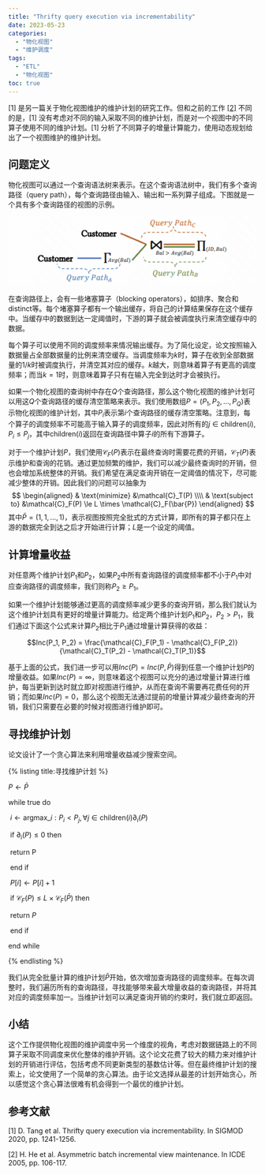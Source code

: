 ```yaml
---
title: "Thrifty query execution via incrementability"
date: 2023-05-23
categories:
  - "物化视图"
  - "维护调度"
tags:
  - "ETL"
  - "物化视图"
toc: true
---
```




[1] 是另一篇关于物化视图维护的维护计划的研究工作。但和之前的工作 [[2]](../hxy05) 不同的是，[1] 没有考虑对不同的输入采取不同的维护计划，而是对一个视图中的不同算子使用不同的维护计划。[1] 分析了不同算子的增量计算能力，使用动态规划给出了一个视图维护的维护计划。



## 问题定义

物化视图可以通过一个查询语法树来表示。在这个查询语法树中，我们有多个查询路径（query path），每个查询路径由输入、输出和一系列算子组成。下图就是一个具有多个查询路径的视图的示例。

![image-20230523083424276](../../img/materializedviews-tse20-querypath.png)

在查询路径上，会有一些堵塞算子（blocking operators），如排序、聚合和distinct等。每个堵塞算子都有一个输出缓存，将自己的计算结果保存在这个缓存中。当缓存中的数据到达一定阈值时，下游的算子就会被调度执行来清空缓存中的数据。

每个算子可以使用不同的调度频率来情况输出缓存。为了简化设定，论文按照输入数据量占全部数据量的比例来清空缓存。当调度频率为$k$时，算子在收到全部数据量的$1/k$时被调度执行，并清空其对应的缓存。$k$越大，则意味着算子有更高的调度频率；而当$k=1$时，则意味着算子只有在输入完全到达时才会被执行。

如果一个物化视图的查询树中存在$Q$个查询路径，那么这个物化视图的维护计划可以用这$Q$个查询路径的缓存清空策略来表示。我们使用数组$P = (P_1, P_2, ..., P_Q)$表示物化视图的维护计划，其中$P_i$表示第$i$个查询路径的缓存清空策略。注意到，每个算子的调度频率不可能高于输入算子的调度频率，因此对所有的$j \in \text{children}(i)$, $P_i \le P_j$，其中$\text{children}(i)$返回在查询路径中算子$i$的所有下游算子。

对于一个维护计划$P$，我们使用$\mathcal{C}_F(P)$表示在最终查询时需要花费的开销，$\mathcal{C}_T(P)$表示维护和查询的花销。通过更加频繁的维护，我们可以减少最终查询时的开销，但也会增加系统整体的开销。我们希望在满足查询开销在一定阈值的情况下，尽可能减少整体的开销。因此我们的问题可以抽象为
$$
\begin{aligned}
& \text{minimize} &\mathcal{C}_T(P) \\\\
& \text{subject to} &\mathcal{C}_F(P) \le L \times \mathcal{C}_F(\bar{P})
\end{aligned}
$$
其中$\bar{P}=(1, 1, ..., 1)$，表示视图按照完全批式的方式计算，即所有的算子都只在上游的数据完全到达之后才开始进行计算；$L$是一个设定的阈值。



## 计算增量收益

对任意两个维护计划$P_1$和$P_2$，如果$P_2$中所有查询路径的调度频率都不小于$P_1$中对应查询路径的调度频率，我们则称$P_2 \ge P_1$。

如果一个维护计划能够通过更高的调度频率减少更多的查询开销，那么我们就认为这个维护计划具有更好的增量计算能力。给定两个维护计划$P_1$和$P_2$，$P_2 > P_1$，我们通过下面这个公式来计算$P_2$相比于$P_1$通过增量计算获得的收益：

$$Inc(P_1, P_2) = \frac{\mathcal{C}_F(P_1) - \mathcal{C}_F(P_2)}{\mathcal{C}_T(P_2) - \mathcal{C}_T(P_1)}$$



基于上面的公式，我们进一步可以用$Inc(P) = Inc(P, \bar{P})$得到任意一个维护计划$P$的增量收益。如果$Inc(P) = \infty$，则意味着这个视图可以充分的通过增量计算进行维护，每当更新到达时就立即对视图进行维护，从而在查询不需要再花费任何的开销；而如果$Inc(P) = 0$，那么这个视图无法通过提前的增量计算减少最终查询的开销，我们只需要在必要的时候对视图进行维护即可。



## 寻找维护计划

论文设计了一个贪心算法来利用增量收益减少搜索空间。

{% listing title:寻找维护计划 %}

$P \gets \bar{P}$

while true do

​    $i \gets \text{argmax}\_{i: P_i < P_j, \forall j \in \text{children}(i)} \partial_i(P)$

​    if $\partial_i (P) \le 0$ then

​        return P

​    end if 

​    $P[i] \gets P[i] + 1$

​    if $\mathcal{C}_F(P) \le L \times \mathcal{C}_F(\bar{P})$ then

​        return $P$

​    end if

end while

{% endlisting %}



我们从完全批量计算的维护计划$\bar{P}$开始，依次增加查询路径的调度频率。在每次调整时，我们遍历所有的查询路径，寻找能够带来最大增量收益的查询路径，并将其对应的调度频率加一。当维护计划可以满足查询开销的约束时，我们就立即返回。



## 小结

这个工作提供物化视图的维护调度中另一个维度的视角，考虑对数据链路上的不同算子采取不同调度来优化整体的维护开销。这个论文花费了较大的精力来对维护计划的开销进行评估，包括考虑不同更新类型的基数估计等。但在最终维护计划的搜索上，论文使用了一个简单的贪心算法。由于论文选择从最差的计划开始贪心，所以感觉这个贪心算法很难有机会得到一个最优的维护计划。



## 参考文献

[1] D. Tang et al. Thrifty query execution via incrementability. In SIGMOD 2020, pp. 1241-1256.

[2] H. He et al. Asymmetric batch incremental view maintenance. In ICDE 2005, pp. 106-117.